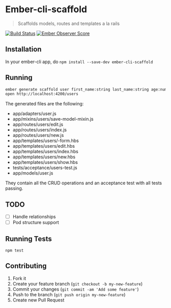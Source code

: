 # Ember-cli-scaffold

>  Scaffolds models, routes and templates a la rails

[![Build Status][travis_badge]][travis]
[![Ember Observer Score][ember_observer_badge]][ember_observer]

## Installation

In your ember-cli app, do `npm install --save-dev ember-cli-scaffold`

## Running

```sh
ember generate scaffold user first_name:string last_name:string age:number
open http://localhost:4200/users
```

The generated files are the following:

- app/adapters/user.js
- app/mixins/users/save-model-mixin.js
- app/routes/users/edit.js
- app/routes/users/index.js
- app/routes/users/new.js
- app/templates/users/-form.hbs
- app/templates/users/edit.hbs
- app/templates/users/index.hbs
- app/templates/users/new.hbs
- app/templates/users/show.hbs
- tests/acceptance/users-test.js
- app/models/user.js

They contain all the CRUD operations and an acceptance test with all tests passing.

## TODO

- [ ] Handle relationships
- [ ] Pod structure support

## Running Tests

`npm test`

## Contributing

1. Fork it
2. Create your feature branch (`git checkout -b my-new-feature`)
3. Commit your changes (`git commit -am 'Add some feature'`)
4. Push to the branch (`git push origin my-new-feature`)
5. Create new Pull Request

[travis]: https://travis-ci.org/marcioj/ember-cli-scaffold
[travis_badge]: https://api.travis-ci.org/marcioj/ember-cli-scaffold.svg?branch=master
[ember_observer]: http://emberobserver.com/addons/ember-cli-scaffold
[ember_observer_badge]: http://emberobserver.com/badges/ember-cli-scaffold.svg

